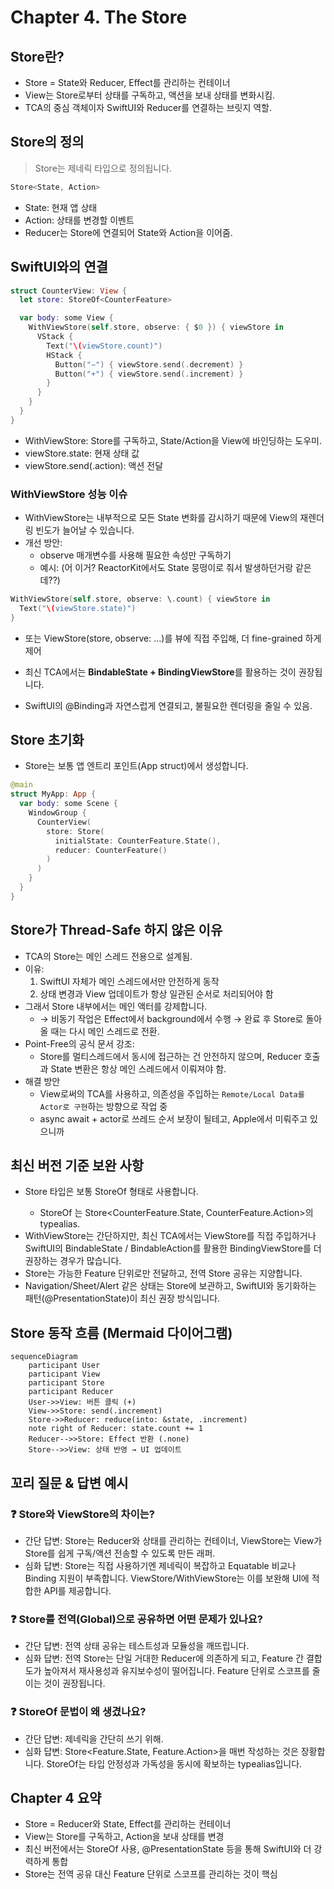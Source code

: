 # Chapter 4. The Store

## Store란?
- Store = State와 Reducer, Effect를 관리하는 컨테이너
- View는 Store로부터 상태를 구독하고, 액션을 보내 상태를 변화시킴.
- TCA의 중심 객체이자 SwiftUI와 Reducer를 연결하는 브릿지 역할.

## Store의 정의
>Store는 제네릭 타입으로 정의됩니다.
```swift
Store<State, Action>
```
- State: 현재 앱 상태
- Action: 상태를 변경할 이벤트
- Reducer는 Store에 연결되어 State와 Action을 이어줌.

## SwiftUI와의 연결
```swift
struct CounterView: View {
  let store: StoreOf<CounterFeature>

  var body: some View {
    WithViewStore(self.store, observe: { $0 }) { viewStore in
      VStack {
        Text("\(viewStore.count)")
        HStack {
          Button("−") { viewStore.send(.decrement) }
          Button("+") { viewStore.send(.increment) }
        }
      }
    }
  }
}
```
- WithViewStore: Store를 구독하고, State/Action을 View에 바인딩하는 도우미.
- viewStore.state: 현재 상태 값
- viewStore.send(.action): 액션 전달

### WithViewStore 성능 이슈
- WithViewStore는 내부적으로 모든 State 변화를 감시하기 때문에 View의 재렌더링 빈도가 늘어날 수 있습니다.
- 개선 방안:
  - observe 매개변수를 사용해 필요한 속성만 구독하기
  - 예시: (어 이거? ReactorKit에서도 State 뭉떵이로 줘서 발생하던거랑 같은데??)
```swift
WithViewStore(self.store, observe: \.count) { viewStore in
  Text("\(viewStore.state)")
}
```
- 또는 ViewStore(store, observe: …)를 뷰에 직접 주입해, 더 fine-grained 하게 제어

- 최신 TCA에서는 **BindableState + BindingViewStore**를 활용하는 것이 권장됩니다.
- SwiftUI의 @Binding과 자연스럽게 연결되고, 불필요한 렌더링을 줄일 수 있음.


## Store 초기화
- Store는 보통 앱 엔트리 포인트(App struct)에서 생성합니다.
```swift
@main
struct MyApp: App {
  var body: some Scene {
    WindowGroup {
      CounterView(
        store: Store(
          initialState: CounterFeature.State(),
          reducer: CounterFeature()
        )
      )
    }
  }
}
```

## Store가 Thread-Safe 하지 않은 이유
- TCA의 Store는 메인 스레드 전용으로 설계됨.
- 이유:
    1. SwiftUI 자체가 메인 스레드에서만 안전하게 동작
    2. 상태 변경과 View 업데이트가 항상 일관된 순서로 처리되어야 함
- 그래서 Store 내부에서는 메인 액터를 강제합니다.
  - → 비동기 작업은 Effect에서 background에서 수행 → 완료 후 Store로 돌아올 때는 다시 메인 스레드로 전환.
- Point-Free의 공식 문서 강조:
  - Store를 멀티스레드에서 동시에 접근하는 건 안전하지 않으며, Reducer 호출과 State 변환은 항상 메인 스레드에서 이뤄져야 함.
- 해결 방안
  - View로써의 TCA를 사용하고, 의존성을 주입하는 `Remote/Local Data를 Actor로 구현`하는 방향으로 작업 중
  - async await + actor로 쓰레드 순서 보장이 될테고, Apple에서 미뤄주고 있으니까

## 최신 버전 기준 보완 사항
- Store 타입은 보통 StoreOf<Feature> 형태로 사용합니다.
  - StoreOf<CounterFeature> 는 Store<CounterFeature.State, CounterFeature.Action>의 typealias.
- WithViewStore는 간단하지만, 최신 TCA에서는 ViewStore를 직접 주입하거나 SwiftUI의 BindableState / BindableAction를 활용한 BindingViewStore를 더 권장하는 경우가 많습니다.
- Store는 가능한 Feature 단위로만 전달하고, 전역 Store 공유는 지양합니다.
- Navigation/Sheet/Alert 같은 상태는 Store에 보관하고, SwiftUI와 동기화하는 패턴(@PresentationState)이 최신 권장 방식입니다.

## Store 동작 흐름 (Mermaid 다이어그램)
```mermaid
sequenceDiagram
    participant User
    participant View
    participant Store
    participant Reducer
    User->>View: 버튼 클릭 (+)
    View->>Store: send(.increment)
    Store->>Reducer: reduce(into: &state, .increment)
    note right of Reducer: state.count += 1
    Reducer-->>Store: Effect 반환 (.none)
    Store-->>View: 상태 반영 → UI 업데이트
```

## 꼬리 질문 & 답변 예시
### ❓ Store와 ViewStore의 차이는?
- 간단 답변: Store는 Reducer와 상태를 관리하는 컨테이너, ViewStore는 View가 Store를 쉽게 구독/액션 전송할 수 있도록 만든 래퍼.
- 심화 답변: Store는 직접 사용하기엔 제네릭이 복잡하고 Equatable 비교나 Binding 지원이 부족합니다. ViewStore/WithViewStore는 이를 보완해 UI에 적합한 API를 제공합니다.

### ❓ Store를 전역(Global)으로 공유하면 어떤 문제가 있나요?
- 간단 답변: 전역 상태 공유는 테스트성과 모듈성을 깨뜨립니다.
- 심화 답변: 전역 Store는 단일 거대한 Reducer에 의존하게 되고, Feature 간 결합도가 높아져서 재사용성과 유지보수성이 떨어집니다. Feature 단위로 스코프를 줄이는 것이 권장됩니다.

### ❓ StoreOf 문법이 왜 생겼나요?
- 간단 답변: 제네릭을 간단히 쓰기 위해.
- 심화 답변: Store<Feature.State, Feature.Action>을 매번 작성하는 것은 장황합니다. StoreOf<Feature>는 타입 안정성과 가독성을 동시에 확보하는 typealias입니다.

## Chapter 4 요약
- Store = Reducer와 State, Effect를 관리하는 컨테이너
- View는 Store를 구독하고, Action을 보내 상태를 변경
- 최신 버전에서는 StoreOf<Feature> 사용, @PresentationState 등을 통해 SwiftUI와 더 강력하게 통합
- Store는 전역 공유 대신 Feature 단위로 스코프를 관리하는 것이 핵심